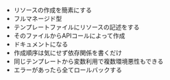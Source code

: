 - リソースの作成を簡素にする
- フルマネージド型
- テンプレートファイルにリソースの記述をする
- そのファイルからAPIコールによって作成
- ドキュメントになる
- 作成順序は気にせず依存関係を書くだけ
- 同じテンプレートから変数利用で複数環境悪性もできる
- エラーがあったら全てロールバックする